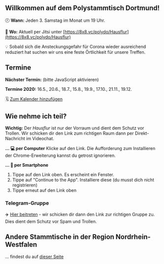 ## Willkommen auf dem Polystammtisch Dortmund!
 
🕖 **Wann:** Jeden 3. Samstag im Monat um 19 Uhr.

📌 **Wo:** Aktuell per Jitsi unter [https://8x8.vc/polydo/Hausflur](https://8x8.vc/polydo/Hausflur)

💡 Sobald sich die Ansteckungsgefahr für Corona wieder ausreichend reduziert hat suchen wir uns eine feste Örtlichkeit für unsere Treffen.

## Termine 
**Nächster Termin:** <span id='next'>(bitte JavaScript aktivieren)</span>

**Termine 2020:** 16.5., 20.6., 18.7., 15.8., 19.9., 17.10., 21.11., 19.12. 

🗓️ [Zum Kalender hinzufügen](/Polystammtisch_Dortmund.ics)

## Wie nehme ich teil?
**Wichtig:** Der _Hausflur_ ist nur der Vorraum und dient dem Schutz vor Trollen. Wir schicken dir den Link zum richtigen Raum dann per Direkt-Nachricht im Videochat.

**... 💻 per Computer**
Klicke auf den Link. Die Aufforderung zum Installieren der Chrome-Erweiterung kannst du getrost ignorieren.

**... 📲 per Smartphone**
1. Tippe auf den Link oben. Es erscheint ein Fenster.
2. Tippe auf "Continue to the App". Installiere diese (du musst dich nicht registrieren)
3. Tippe erneut auf den Link oben

### Telegram-Gruppe
✈️ [Hier beitreten](https://t.me/joinchat/HIGCOFcKw4eQbhBY3PeCIQ) - wir schicken dir dann den Link zur richtigen Gruppe zu. Dies dient dem Schutz vor Spam und Trollen.


## Andere Stammtische in der Region Nordrhein-Westfalen
... findest du auf [dieser Seite](/andere-stammtische)

<script src="/assets/scripts/termine.js"></script>
<script type="application/ld+json">
{
  "@context": "https://schema.org",
  "@type": "Event",
  "name": "Polystammtisch Dortmund",
  "startDate": "2020-05-16T19:00:00+02:00",
  "endDate": "2020-05-16T22:00+02:00",
  "eventStatus": "https://schema.org/EventScheduled",
  "eventAttendanceMode": "https://schema.org/OnlineEventAttendanceMode",
  "location": {
    "@type": "VirtualLocation",
    "url": "https://polystammtisch-dortmund.de/"
    },
  "image": [],
  "description": "Online-Stammtisch für nicht-monogame Beziehungsformen",
  "organizer": {
    "@type": "Organization",
    "name": "Polystammtisch Dortmund",
    "url": "https://polystammtisch-dortmund.de/"
  }
}
 </script>
